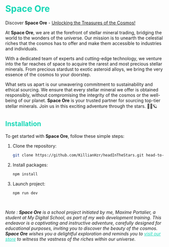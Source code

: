 # <span style="color:#17D7B6;"><span>Space Ore</span></span>

Discover **Space Ore** - <span style="text-decoration:underline;">Unlocking the Treasures of the Cosmos!</span>

At **Space Ore**, we are at the forefront of stellar mineral trading, bridging the world to the wonders of the universe. Our mission is to unearth the celestial riches that the cosmos has to offer and make them accessible to industries and individuals.

With a dedicated team of experts and cutting-edge technology, we venture into the far reaches of space to acquire the rarest and most precious stellar minerals. From precious stardust to exotic asteroid alloys, we bring the very essence of the cosmos to your doorstep.

What sets us apart is our unwavering commitment to sustainability and ethical sourcing. We ensure that every stellar mineral we offer is obtained responsibly, without compromising the integrity of the cosmos or the well-being of our planet.
**Space Ore** is your trusted partner for sourcing top-tier stellar minerals. Join us in this exciting adventure through the stars. 🌌🚀🪐

## <span style="color:#17D7B6;">Installation</span>

To get started with <strong>Space Ore</strong>, follow these simple steps:

1. Clone the repository:

   ```bash
   git clone https://github.com/KillianHzr/headInTheStars.git head-to-the-stars
   ```

2. Install packages:
   ```bash
   npm install
   ```
3. Launch project:
   ```bash
   npm run dev
   ```
<br>

*Note : **Space Ore** is a school project initiated by me, Maxime Portalier, a student at My Digital School, as part of my web development training. This endeavor is a captivating and instructive adventure, carefully designed for educational purposes, inviting you to discover the beauty of the cosmos. **Space Ore** wishes you a delightful exploration and reminds you to <span style="color:#17D7B6;text-decoration:underline;">visit our store</span> to witness the vastness of the riches within our universe.*</div>